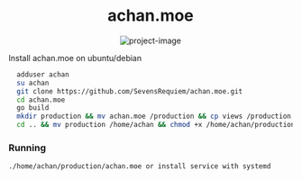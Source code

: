<h1 align="center" id="title">achan.moe</h1>

<p align="center"><img src="https://socialify.git.ci/SevensRequiem/achan.moe/image?font=Inter&amp;forks=1&amp;issues=1&amp;language=1&amp;name=1&amp;owner=1&amp;pattern=Solid&amp;pulls=1&amp;stargazers=1&amp;theme=Auto" alt="project-image"></p>
Install achan.moe on ubuntu/debian

```bash
  adduser achan
  su achan
  git clone https://github.com/SevensRequiem/achan.moe.git
  cd achan.moe
  go build
  mkdir production && mv achan.moe /production && cp views /production && cp banners /production && cp assets /production && cd production && mkdir boards && cp ../.env .env
  cd .. && mv production /home/achan && chmod +x /home/achan/production/achan.moe

```
### Running
```./home/achan/production/achan.moe or install service with systemd```
    

